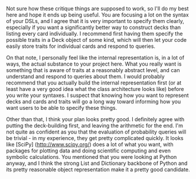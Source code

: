 Not sure how these critique things are supposed to work, so I'll do my best here and hope it ends up being useful.
You are focusing a lot on the syntax of your DSLs, and I agree that it is very important to specify them clearly, especially if you want a significantly better way to construct decks than listing every card individually. I recommend first having them specify the possible traits in a Deck object of some kind, which will then let your code easily store traits for individual cards and respond to queries.

On that note, I personally feel like the internal representation is, in a lot of ways, the actual substance to your project here. What you really want is something that is aware of traits at a reasonably abstract level, and can understand and respond to queries about them. I would probably recommend that you actually build the internal representation first (or at least have a very good idea what the class architecture looks like) before you write your syntaxes. I suspect that knowing how you want to represent decks and cards and traits will go a long way toward informing how you want users to be able to specify these things.

Other than that, I think your plan looks pretty good. I definitely agree with putting the deck-building first, and leaving the arithmetic for the end. I'm not quite as confident as you that the evaluation of probability queries will be trivial - in my experience, they get pretty complicated quickly. It looks like [SciPy] (http://www.scipy.org/) does a lot of what you want, with packages for plotting data and doing scientific computing and even symbolic calculations. You mentioned that you were looking at Python anyway, and I think the strong List and Dictionary backbone of Python and its pretty reasonable object representation make it a pretty good candidate.
